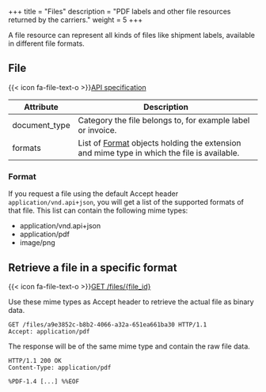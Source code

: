 +++
title = "Files"
description = "PDF labels and other file resources returned by the carriers."
weight = 5
+++

A file resource can represent all kinds of files like shipment labels, available in different file formats.

## File

{{< icon fa-file-text-o >}}[API specification](https://docs.myparcel.com/api-specification#/Files)

Attribute     | Description
------------- | -----------
document_type | Category the file belongs to, for example label or invoice.
formats       | List of [Format](/api/resources/files/format) objects holding the extension and mime type in which the file is available.

### Format
If you request a file using the default Accept header `application/vnd.api+json`, you will get a list of the supported formats of that file. This list can contain the following mime types:

- application/vnd.api+json
- application/pdf
- image/png

## Retrieve a file in a specific format

{{< icon fa-file-text-o >}}[GET /files/{file_id}](https://docs.myparcel.com/api-specification#/Files/get_files__file_id_)

Use these mime types as Accept header to retrieve the actual file as binary data.

```http
GET /files/a9e3852c-b8b2-4066-a32a-651ea661ba30 HTTP/1.1
Accept: application/pdf
```

The response will be of the same mime type and contain the raw file data.

```http
HTTP/1.1 200 OK
Content-Type: application/pdf

%PDF-1.4 [...] %%EOF
```
